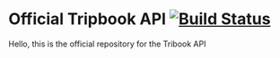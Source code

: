 # Official Tripbook API [![Build Status](https://travis-ci.com/arnaskro/tripbook-api.svg?token=2t6mwgyu3pSV3TnSKXGb&branch=master)](https://travis-ci.com/arnaskro/tripbook-api)
Hello, this is the official repository for the Tribook API